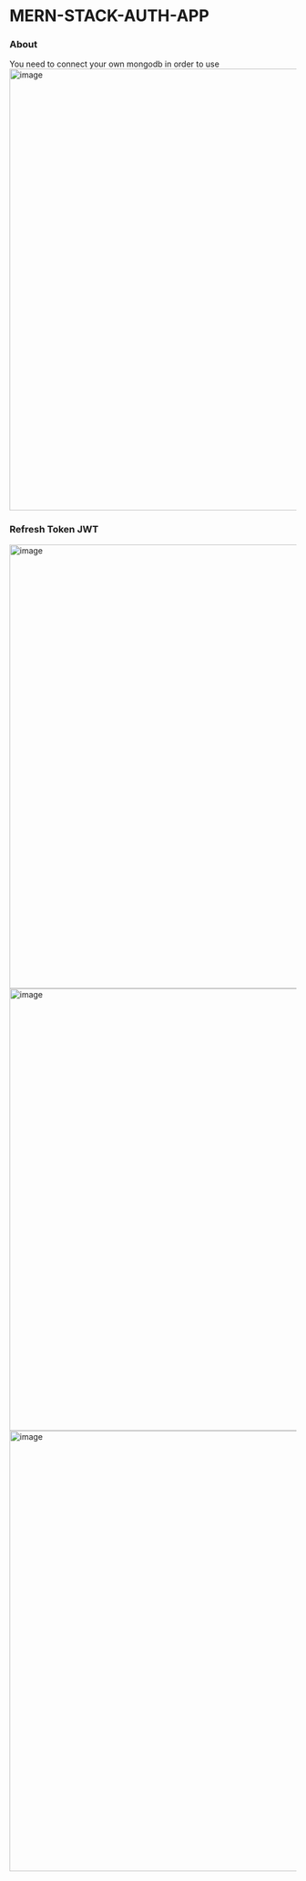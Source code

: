 # MERN-STACK-AUTH-APP

### About 
You need to connect your own mongodb in order to use
<img width="775" alt="image" src="https://user-images.githubusercontent.com/98692987/212529269-4baaea4c-b92f-4e89-8f47-8d671d716a9e.png">
### Refresh Token JWT
<img width="779" alt="image" src="https://user-images.githubusercontent.com/98692987/212529275-ee91cf2b-5169-43e4-a032-9dba70b331df.png">
<img width="776" alt="image" src="https://user-images.githubusercontent.com/98692987/212529280-5bd0c73f-8942-48cc-a6e2-f5187e94caf0.png">
<img width="773" alt="image" src="https://user-images.githubusercontent.com/98692987/212529283-37a5165b-be9b-446e-8777-6d6ea495374a.png">
